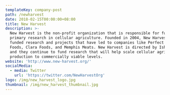 ```yaml
---
templateKey: company-post
path: /newharvest
date: 2018-02-15T00:00:00+08:00
title: New Harvest
description: >-
  New Harvest is the non-profit organization that is responsible for funding
  primary research in cellular agriculture. Founded in 2004, New Harvest has
  funded research and projects that have led to companies like Perfect Day
  Foods, Clara Foods, and Memphis Meats. New Harvest is directed by Isha Datar,
  and they continue to fund research that will help scale cellular agriculture
  production to commercially viable levels.
website: 'http://www.new-harvest.org/'
socialMedia:
  - media: Twitter
    url: 'https://twitter.com/NewHarvestOrg'
logo: /img/new_harvest_logo.jpg
thumbnail: /img/new_harvest_thumbnail.jpg
---
```


